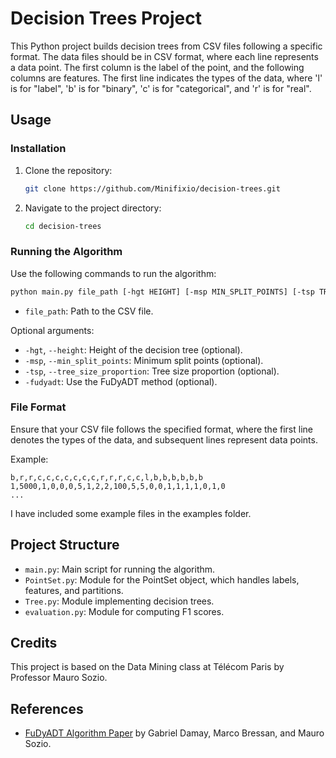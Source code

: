 # Decision Trees Project

This Python project builds decision trees from CSV files following a specific format. The data files should be in CSV format, where each line represents a data point. The first column is the label of the point, and the following columns are features. The first line indicates the types of the data, where 'l' is for "label", 'b' is for "binary", 'c' is for "categorical", and 'r' is for "real".

## Usage

### Installation

1. Clone the repository:
   ```bash
   git clone https://github.com/Minifixio/decision-trees.git
   ```
2. Navigate to the project directory:
   ```bash
   cd decision-trees
   ```

### Running the Algorithm

Use the following commands to run the algorithm:

```bash
python main.py file_path [-hgt HEIGHT] [-msp MIN_SPLIT_POINTS] [-tsp TREE_SIZE_PROPORTION] [-fudyadt]
```

- `file_path`: Path to the CSV file.

Optional arguments:
- `-hgt`, `--height`: Height of the decision tree (optional).
- `-msp`, `--min_split_points`: Minimum split points (optional).
- `-tsp`, `--tree_size_proportion`: Tree size proportion (optional).
- `-fudyadt`: Use the FuDyADT method (optional).

### File Format

Ensure that your CSV file follows the specified format, where the first line denotes the types of the data, and subsequent lines represent data points.

Example:
```csv
b,r,r,c,c,c,c,c,c,c,r,r,r,c,c,l,b,b,b,b,b,b
1,5000,1,0,0,0,5,1,2,2,100,5,5,0,0,1,1,1,1,0,1,0
...
```

I have included some example files in the examples folder.

## Project Structure

- `main.py`: Main script for running the algorithm.
- `PointSet.py`: Module for the PointSet object, which handles labels, features, and partitions.
- `Tree.py`: Module implementing decision trees.
- `evaluation.py`: Module for computing F1 scores.

## Credits

This project is based on the Data Mining class at Télécom Paris by Professor Mauro Sozio.

## References

- [FuDyADT Algorithm Paper](https://arxiv.org/pdf/2212.00778.pdf) by Gabriel Damay, Marco Bressan, and Mauro Sozio.
